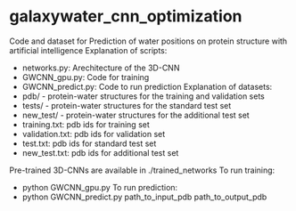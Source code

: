 # galaxywater_cnn_optimization
Code and dataset for Prediction of water positions on protein structure with artificial intelligence
Explanation of scripts:
- networks.py: Arechitecture of the 3D-CNN
- GWCNN_gpu.py: Code for training
- GWCNN_predict.py: Code to run prediction
Explanation of datasets:
- pdb/ - protein-water structures for the training and validation sets
- tests/ - protein-water structures for the standard test set
- new_test/ - protein-water structures for the additional test set
- training.txt: pdb ids for training set
- validation.txt: pdb ids for validation set
- test.txt: pdb ids for standard test set
- new_test.txt: pdb ids for additional test set

Pre-trained 3D-CNNs are available in ./trained_networks
To run training:
- python GWCNN_gpu.py
To run prediction:
- python GWCNN_predict.py path_to_input_pdb path_to_output_pdb
